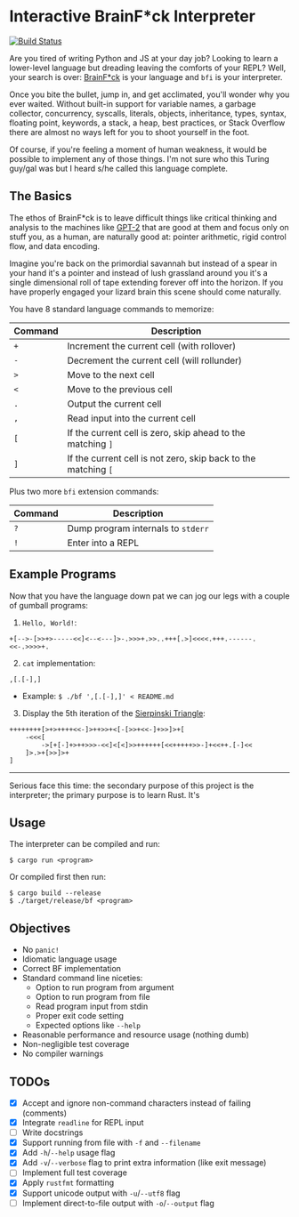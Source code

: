 # Interactive BrainF\*ck Interpreter
[![Build Status](https://travis-ci.com/gordonhart/bf.svg?branch=master)](https://travis-ci.com/gordonhart/bf)

Are you tired of writing Python and JS at your day job? Looking to learn a
lower-level language but dreading leaving the comforts of your REPL? Well, your
search is over: [BrainF\*ck](https://en.wikipedia.org/wiki/Brainfuck) is your
language and `bfi` is your interpreter.

Once you bite the bullet, jump in, and get acclimated, you'll wonder why you
ever waited. Without built-in support for
variable names, a garbage collector, concurrency, syscalls, literals, objects,
inheritance, types, syntax, floating point, keywords, a stack, a heap, best
practices, or Stack Overflow there are almost no ways left for you to shoot
yourself in the foot.

Of course, if you're feeling a moment of human weakness, it would be possible
to implement any of those things. I'm not sure who this Turing guy/gal was but
I heard s/he called this language complete.


## The Basics

The ethos of BrainF\*ck is to leave difficult things like critical thinking and
analysis to the machines like [GPT-2](https://github.com/openai/gpt-2) that are
good at them and focus only on stuff you, as a human, are naturally good at:
pointer arithmetic, rigid control flow, and data encoding.

Imagine you're back on the primordial savannah but instead of a spear in your
hand it's a pointer and instead of lush grassland around you it's a single
dimensional roll of tape extending forever off into the horizon. If you have
properly engaged your lizard brain this scene should come naturally.

You have 8 standard language commands to memorize:

| Command | Description |
| ------- | ----------- |
| `+` | Increment the current cell (with rollover) |
| `-` | Decrement the current cell (will rollunder) |
| `>` | Move to the next cell |
| `<` | Move to the previous cell |
| `.` | Output the current cell |
| `,` | Read input into the current cell |
| `[` | If the current cell is zero, skip ahead to the matching `]` |
| `]` | If the current cell is not zero, skip back to the matching `[` |

Plus two more `bfi` extension commands:

| Command | Description |
| ------- | ----------- |
| `?` | Dump program internals to `stderr` |
| `!` | Enter into a REPL |


## Example Programs
Now that you have the language down pat we can jog our legs with a couple of
gumball programs:

1. `Hello, World!`:
```
+[-->-[>>+>-----<<]<--<---]>-.>>>+.>>..+++[.>]<<<<.+++.------.<<-.>>>>+.
```

2. `cat` implementation:
```
,[.[-],]
```
- Example: `$ ./bf ',[.[-],]' < README.md`

3. Display the 5th iteration of the
[Sierpinski Triangle](http://www.hevanet.com/cristofd/brainfuck/):
```
++++++++[>+>++++<<-]>++>>+<[-[>>+<<-]+>>]>+[
    -<<<[
        ->[+[-]+>++>>>-<<]<[<]>>++++++[<<+++++>>-]+<<++.[-]<<
    ]>.>+[>>]>+
]
```


---

Serious face this time: the secondary purpose of this project is the
interpreter; the primary purpose is to learn Rust. It's 


## Usage
The interpreter can be compiled and run:
```
$ cargo run <program>
```
Or compiled first then run:
```
$ cargo build --release
$ ./target/release/bf <program>
```


## Objectives
- No `panic!`
- Idiomatic language usage
- Correct BF implementation
- Standard command line niceties:
    - Option to run program from argument
    - Option to run program from file
    - Read program input from stdin
    - Proper exit code setting
    - Expected options like `--help`
- Reasonable performance and resource usage (nothing dumb)
- Non-negligible test coverage
- No compiler warnings


## TODOs
- [x] Accept and ignore non-command characters instead of failing (comments)
- [x] Integrate `readline` for REPL input
- [ ] Write docstrings
- [x] Support running from file with `-f` and `--filename`
- [x] Add `-h`/`--help` usage flag
- [x] Add `-v`/`--verbose` flag to print extra information (like exit message)
- [ ] Implement full test coverage
- [x] Apply `rustfmt` formatting
- [x] Support unicode output with `-u`/`--utf8` flag
- [ ] Implement direct-to-file output with `-o`/`--output` flag
